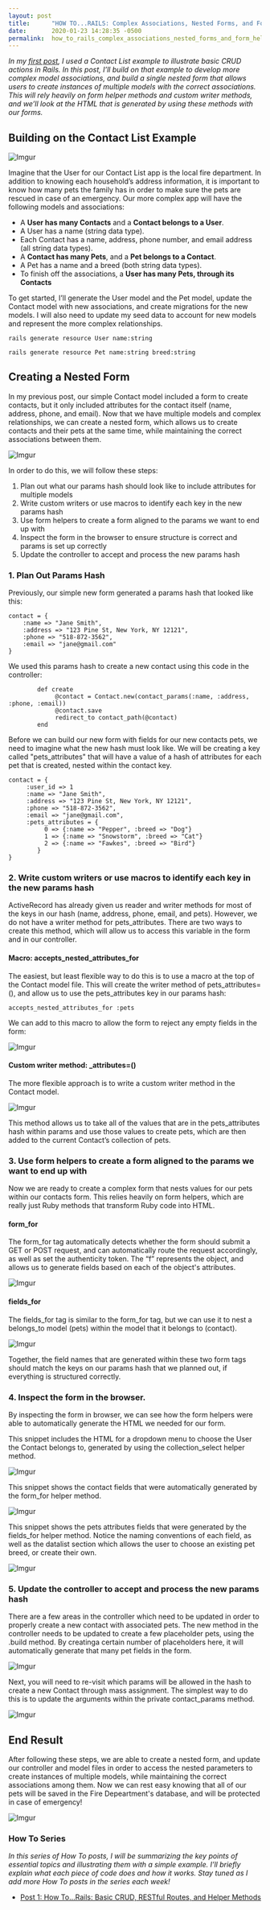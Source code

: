 ```yaml
---
layout: post
title:      "HOW TO...RAILS: Complex Associations, Nested Forms, and Form Helpers"
date:       2020-01-23 14:28:35 -0500
permalink:  how_to_rails_complex_associations_nested_forms_and_form_helpers
---
```



*In my [first post](https://jessesbyers.github.io/howtorailsbasiccrudrestfulroutesandhelpermethods), I used a Contact List example to illustrate basic CRUD actions in Rails. In this post, I’ll build on that example to develop more complex model associations, and build a single nested form that allows users to create instances of multiple models with the correct associations. This will rely heavily on form helper methods and custom writer methods, and we’ll look at the HTML that is generated by using these methods with our forms.*

## Building on the Contact List Example

![Imgur](https://i.imgur.com/a62xPdB.jpg)

Imagine that the User for our Contact List app is the local fire department. In addition to knowing each household’s address information, it is important to know how many pets the family has in order to make sure the pets are rescued in case of an emergency. Our more complex app will have the following models and associations:

* A **User has many Contacts** and a **Contact belongs to a User**.
* A User has a name (string data type).
* Each Contact has a name, address, phone number, and email address (all string data types).
* A **Contact has many Pets**, and a **Pet belongs to a Contact**.
* A Pet has a name and a breed (both string data types).
* To finish off the associations, a **User has many Pets, through its Contacts**

To get started, I’ll generate the User model and the Pet model, update the Contact model with new associations, and create migrations for the new models. I will also need to update my seed data to account for new models and represent the more complex relationships.

```
rails generate resource User name:string
```
```
rails generate resource Pet name:string breed:string
```

## Creating a Nested Form
In my previous post, our simple Contact model included a form to create contacts, but it only included attributes for the contact itself (name, address, phone, and email). Now that we have multiple models and complex relationships, we can create a nested form, which allows us to create contacts and their pets at the same time, while maintaining the correct associations between them.

![Imgur](https://i.imgur.com/u1f2iQ3.png)

In order to do this, we will follow these steps:

1. Plan out what our params hash should look like to include attributes for multiple models
2. Write custom writers or use macros to identify each key in the new params hash
3. Use form helpers to create a form aligned to the params we want to end up with
4. Inspect the form in the browser to ensure structure is correct and params is set up correctly
5. Update the controller to accept and process the new params hash


### 1. Plan Out Params Hash
Previously, our simple new form generated a params hash that looked like this:

```
contact = {
    :name => "Jane Smith", 
    :address => "123 Pine St, New York, NY 12121", 
    :phone => "518-872-3562", 
    :email => "jane@gmail.com"
}
```


We used this params hash to create a new contact using this code in the controller:

```
	    def create
             @contact = Contact.new(contact_params(:name, :address, :phone, :email))
             @contact.save
             redirect_to contact_path(@contact)
        end
```

Before we can build our new form with fields for our new contacts pets, we need to imagine what the new hash must look like. We will be creating a key called "pets_attributes" that will have a value of a hash of attributes for each pet that is created, nested within the contact key.

```
contact = {
     :user_id => 1
     :name => "Jane Smith", 
     :address => "123 Pine St, New York, NY 12121", 
     :phone => "518-872-3562", 
     :email => "jane@gmail.com",
     :pets_attributes = {
          0 => {:name => "Pepper", :breed => "Dog"}
          1 => {:name => "Snowstorm", :breed => "Cat"}
          2 => {:name => "Fawkes", :breed => "Bird"}
		}
}
```

### 2. Write custom writers or use macros to identify each key in the new params hash
ActiveRecord has already given us reader and writer methods for most of the keys in our hash (name, address, phone, email, and pets). However, we do not have a writer method for pets_attributes. There are two ways to create this method, which will allow us to access this variable in the form and in our controller.

#### Macro: accepts_nested_attributes_for
The easiest, but least flexible way to do this is to use a macro at the top of the Contact model file. This will create the writer method of pets_attributes=(), and allow us to use the pets_attributes key in our params hash:

```
accepts_nested_attributes_for :pets 
```

We can add to this macro to allow the form to reject any empty fields in the form:

![Imgur](https://i.imgur.com/86POtxv.png)

#### Custom writer method: _attributes=()
The more flexible approach is to write a custom writer method in the Contact model.

![Imgur](https://i.imgur.com/dwgj8Ge.png)

This method allows us to take all of the values that are in the pets_attributes hash within params and use those values to create pets, which are then added to the current Contact’s collection of pets.

### 3. Use form helpers to create a form aligned to the params we want to end up with
Now we are ready to create a complex form that nests values for our pets within our contacts form. This relies heavily on form helpers, which are really just Ruby methods that transform Ruby code into HTML.

#### form_for
The form_for tag automatically detects whether the form should submit a GET or POST request, and can automatically route the request accordingly, as well as set the authenticity token. The “f” represents the object, and allows us to generate fields based on each of the object's attributes.

![Imgur](https://i.imgur.com/emUYkdJ.png)

#### fields_for
The fields_for tag is similar to the form_for tag, but we can use it to nest a belongs_to model (pets) within the model that it belongs to (contact). 

![Imgur](https://i.imgur.com/AqgfMwh.png)

Together, the field names that are generated within these two form tags should match the keys on our params hash that we planned out, if everything is structured correctly.

### 4. Inspect the form in the browser.
By inspecting the form in browser, we can see how the form helpers were able to automatically generate the HTML we needed for our form.

This snippet includes the HTML for a dropdown menu to choose the User the Contact belongs to, generated by using the collection_select helper method.

![Imgur](https://i.imgur.com/z2qbOsy.png)

This snippet shows the contact fields that were automatically generated by the form_for helper method.

![Imgur](https://i.imgur.com/ETcHUrT.png)

This snippet shows the pets attributes fields that were  generated by the fields_for helper method. Notice the naming conventions of each field, as well as the datalist section which allows the user to choose an existing pet breed, or create their own.

![Imgur](https://i.imgur.com/PcBwtuI.png)

### 5. Update the controller to accept and process the new params hash
There are a few areas in the controller which need to be updated in order to properly create a new contact with associated pets. The new method in the controller needs to be updated to create a few placeholder pets, using the .build method. By creatinga certain number of placeholders here, it will automatically generate that many pet fields in the form.

![Imgur](https://i.imgur.com/RiI2QFV.png)

Next, you will need to re-visit which params will be allowed in the hash to create a new Contact through mass assignment.  The simplest way to do this is to update the arguments within the private contact_params method.

![Imgur](https://i.imgur.com/sNSegH3.png)

## End Result
After following these steps, we are able to create a nested form, and update our controller and model files in order to access the nested parameters to create instances of multiple models, while maintaining the correct associations among them. Now we can rest easy knowing that all of our pets will be saved in the Fire Depeartment's database, and will be protected in case of emergency!

![Imgur](https://i.imgur.com/wFc7I1u.png) 

### How To Series
*In this series of How To posts, I will be summarizing the key points of essential topics and illustrating them with a simple example. I’ll briefly explain what each piece of code does and how it works. Stay tuned as I add more How To posts in the series each week!*

* [Post 1: How To...Rails: Basic CRUD, RESTful Routes, and Helper Methods](https://jessesbyers.github.io/how_to_rails_basic_crud_restful_routes_and_helper_methods)
